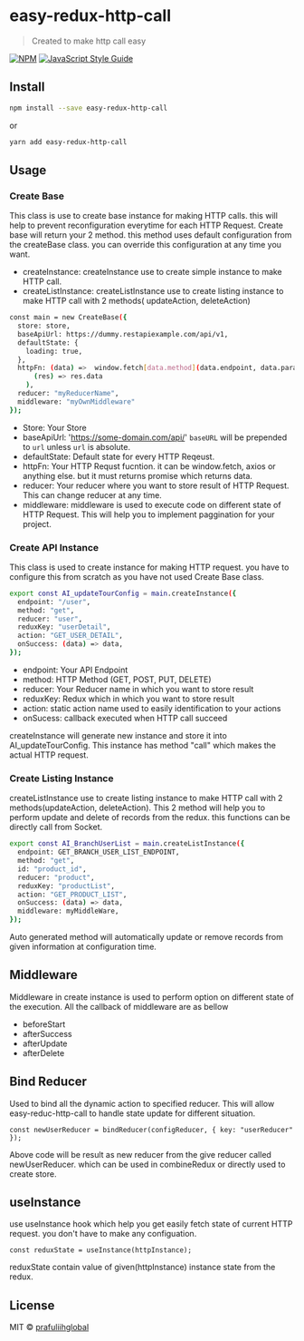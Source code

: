 # easy-redux-http-call

> Created to make http call easy

[![NPM](https://img.shields.io/npm/v/easy-redux-http-call.svg)](https://www.npmjs.com/package/easy-redux-http-call) [![JavaScript Style Guide](https://img.shields.io/badge/code_style-standard-brightgreen.svg)](https://standardjs.com)

## Install

```bash
npm install --save easy-redux-http-call
```

or

```bash
yarn add easy-redux-http-call
```

## Usage

### Create Base

This class is use to create base instance for making HTTP calls. this will help to prevent reconfiguration everytime for each HTTP Request.
Create base will return your 2 method. this method uses default configuration from the createBase class. you can override this configuration at any time you want.

- createInstance: createInstance use to create simple instance to make HTTP call.
- createListInstance: createListInstance use to create listing instance to make HTTP call with 2 methods( updateAction, deleteAction)

```bash
const main = new CreateBase({
  store: store,
  baseApiUrl: https://dummy.restapiexample.com/api/v1,
  defaultState: {
    loading: true,
  },
  httpFn: (data) =>  window.fetch[data.method](data.endpoint, data.params).then(
      (res) => res.data
    ),
  reducer: "myReducerName",
  middleware: "myOwnMiddleware"
});
```

- Store: Your Store
- baseApiUrl: 'https://some-domain.com/api/'
  `baseURL` will be prepended to `url` unless `url` is absolute.
- defaultState: Default state for every HTTP Reqeust.
- httpFn: Your HTTP Requst fucntion. it can be window.fetch, axios or anything else. but it must returns promise which returns data.
- reducer: Your reducer where you want to store result of HTTP Request. This can change reducer at any time.
- middleware: middleware is used to execute code on different state of HTTP Request. This will help you to implement paggination for your project.

### Create API Instance

This class is used to create instance for making HTTP request. you have to configure this from scratch as you have not used Create Base class.

```bash
export const AI_updateTourConfig = main.createInstance({
  endpoint: "/user",
  method: "get",
  reducer: "user",
  reduxKey: "userDetail",
  action: "GET_USER_DETAIL",
  onSuccess: (data) => data,
});
```

- endpoint: Your API Endpoint
- method: HTTP Method (GET, POST, PUT, DELETE)
- reducer: Your Reducer name in which you want to store result
- reduxKey: Redux which in which you want to store result
- action: static action name used to easily identification to your actions
- onSucess: callback executed when HTTP call succeed

createInstance will generate new instance and store it into AI_updateTourConfig. This instance has method "call" which makes the actual HTTP request.

### Create Listing Instance

createListInstance use to create listing instance to make HTTP call with 2 methods(updateAction, deleteAction). This 2 method will help you to perform update and delete of records from the redux. this functions can be directly call from Socket.

```bash
export const AI_BranchUserList = main.createListInstance({
  endpoint: GET_BRANCH_USER_LIST_ENDPOINT,
  method: "get",
  id: "product_id",
  reducer: "product",
  reduxKey: "productList",
  action: "GET_PRODUCT_LIST",
  onSuccess: (data) => data,
  middleware: myMiddleWare,
});
```

Auto generated method will automatically update or remove records from given information at configuration time.

## Middleware

Middleware in create instance is used to perform option on different state of the execution. All the callback of middleware are as bellow

- beforeStart
- afterSuccess
- afterUpdate
- afterDelete

## Bind Reducer

Used to bind all the dynamic action to specified reducer. This will allow easy-reduc-http-call to handle state update for different situation.

```
const newUserReducer = bindReducer(configReducer, { key: "userReducer" });
```

Above code will be result as new reducer from the give reducer called newUserReducer. which can be used in combineRedux or directly used to create store.

## useInstance

use useInstance hook which help you get easily fetch state of current HTTP request. you don't have to make any configuation.

```
const reduxState = useInstance(httpInstance);
```

reduxState contain value of given(httpInstance) instance state from the redux.

## License

MIT © [prafuliihglobal](https://github.com/prafuliihglobal)

